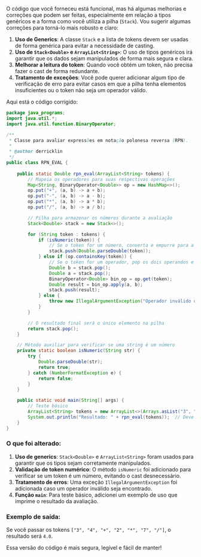 O código que você forneceu está funcional, mas há algumas melhorias e correções que podem ser feitas, especialmente em relação a tipos genéricos e a forma como você utiliza a pilha (`Stack`). Vou sugerir algumas correções para torná-lo mais robusto e claro:

1. **Uso de Generics**: A classe `Stack` e a lista de tokens devem ser usadas de forma genérica para evitar a necessidade de casting.
2. **Uso de `Stack<Double>` e `ArrayList<String>`**: O uso de tipos genéricos irá garantir que os dados sejam manipulados de forma mais segura e clara.
3. **Melhorar a leitura do token**: Quando você obtém um token, não precisa fazer o cast de forma redundante.
4. **Tratamento de exceções**: Você pode querer adicionar algum tipo de verificação de erro para evitar casos em que a pilha tenha elementos insuficientes ou o token não seja um operador válido.

Aqui está o código corrigido:

```java
package java_programs;
import java.util.*;
import java.util.function.BinaryOperator;

/**
 * Classe para avaliar expressões em notação polonesa reversa (RPN).
 * 
 * @author derricklin
 */
public class RPN_EVAL {
    
    public static Double rpn_eval(ArrayList<String> tokens) {
        // Mapeia os operadores para suas respectivas operações
        Map<String, BinaryOperator<Double>> op = new HashMap<>();
        op.put("+", (a, b) -> a + b);
        op.put("-", (a, b) -> a - b);
        op.put("*", (a, b) -> a * b);
        op.put("/", (a, b) -> a / b);

        // Pilha para armazenar os números durante a avaliação
        Stack<Double> stack = new Stack<>();

        for (String token : tokens) {
            if (isNumeric(token)) {
                // Se o token for um número, converta e empurre para a pilha
                stack.push(Double.parseDouble(token));
            } else if (op.containsKey(token)) {
                // Se o token for um operador, pop os dois operandos e aplique a operação
                Double b = stack.pop();
                Double a = stack.pop();
                BinaryOperator<Double> bin_op = op.get(token);
                Double result = bin_op.apply(a, b);
                stack.push(result);
            } else {
                throw new IllegalArgumentException("Operador inválido ou token desconhecido: " + token);
            }
        }

        // O resultado final será o único elemento na pilha
        return stack.pop();
    }

    // Método auxiliar para verificar se uma string é um número
    private static boolean isNumeric(String str) {
        try {
            Double.parseDouble(str);
            return true;
        } catch (NumberFormatException e) {
            return false;
        }
    }

    public static void main(String[] args) {
        // Teste básico
        ArrayList<String> tokens = new ArrayList<>(Arrays.asList("3", "4", "+", "2", "*", "7", "/"));
        System.out.println("Resultado: " + rpn_eval(tokens));  // Deve imprimir 4.0
    }
}
```

### O que foi alterado:
1. **Uso de generics**: `Stack<Double>` e `ArrayList<String>` foram usados para garantir que os tipos sejam corretamente manipulados.
2. **Validação de token numérico**: O método `isNumeric` foi adicionado para verificar se um token é um número, evitando o cast desnecessário.
3. **Tratamento de erros**: Uma exceção `IllegalArgumentException` foi adicionada caso um operador inválido seja encontrado.
4. **Função `main`**: Para teste básico, adicionei um exemplo de uso que imprime o resultado da avaliação.

### Exemplo de saída:
Se você passar os tokens `["3", "4", "+", "2", "*", "7", "/"]`, o resultado será `4.0`.

Essa versão do código é mais segura, legível e fácil de manter!
